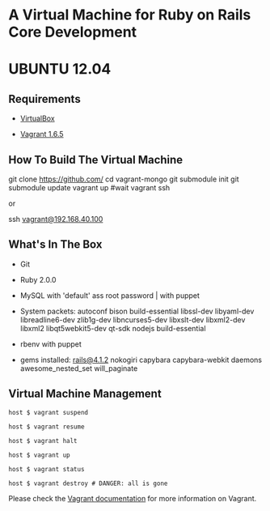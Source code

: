# A Virtual Machine for Ruby on Rails Core Development
# UBUNTU 12.04

## Requirements

* [VirtualBox](https://www.virtualbox.org)

* [Vagrant 1.6.5](http://vagrantup.com) 

## How To Build The Virtual Machine

git clone https://github.com/
cd vagrant-mongo
git submodule init
git submodule update
vagrant up
#wait
vagrant ssh

or

ssh vagrant@192.168.40.100

## What's In The Box

* Git

* Ruby 2.0.0

* MySQL with 'default' ass root password | with puppet

* System packets: autoconf bison build-essential libssl-dev libyaml-dev libreadline6-dev zlib1g-dev libncurses5-dev libxslt-dev libxml2-dev libxml2 libqt5webkit5-dev qt-sdk nodejs build-essential

* rbenv with puppet

* gems installed: rails@4.1.2 nokogiri capybara capybara-webkit daemons awesome_nested_set will_paginate


## Virtual Machine Management

    host $ vagrant suspend

    host $ vagrant resume

    host $ vagrant halt

    host $ vagrant up

    host $ vagrant status

    host $ vagrant destroy # DANGER: all is gone

Please check the [Vagrant documentation](http://docs.vagrantup.com/v2/) for more information on Vagrant.


